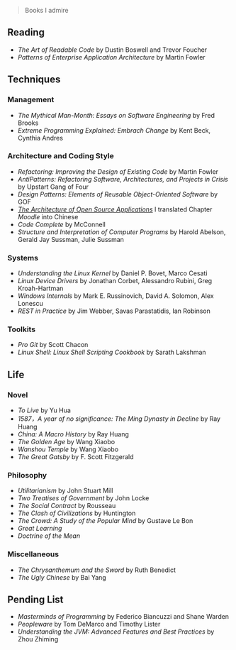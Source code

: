 > Books I admire

Reading
-------
* *The Art of Readable Code* by Dustin Boswell and Trevor Foucher  
* *Patterns of Enterprise Application Architecture* by Martin Fowler 

Techniques
----------

### Management
* *The Mythical Man-Month: Essays on Software Engineering* by Fred Brooks  
* *Extreme Programming Explained: Embrach Change* by Kent Beck, Cynthia Andres  

### Architecture and Coding Style
* *Refactoring: Improving the Design of Existing Code* by Martin Fowler  
* *AntiPatterns: Refactoring Software, Architectures, and Projects in Crisis* by Upstart Gang of Four  
* *Design Patterns: Elements of Reusable Object-Oriented Software* by GOF  
* [*The Architecture of Open Source Applications*](http://www.aosabook.org/) I translated Chapter *Moodle* into Chinese  
* *Code Complete* by McConnell  
* *Structure and Interpretation of Computer Programs* by Harold Abelson, Gerald Jay Sussman, Julie Sussman  

### Systems
* *Understanding the Linux Kernel* by Daniel P. Bovet, Marco Cesati  
* *Linux Device Drivers* by Jonathan Corbet, Alessandro Rubini, Greg Kroah-Hartman  
* *Windows Internals* by Mark E. Russinovich, David A. Solomon, Alex Lonescu  
* *REST in Practice* by Jim Webber, Savas Parastatidis, Ian Robinson

### Toolkits
* *Pro Git* by Scott Chacon  
* *Linux Shell: Linux Shell Scripting Cookbook* by Sarath Lakshman  

Life
----

### Novel
* *To Live* by Yu Hua  
* *1587，A year of no significance: The Ming Dynasty in Decline* by Ray Huang  
* *China: A Macro History* by Ray Huang
* *The Golden Age* by Wang Xiaobo  
* *Wanshou Temple* by Wang Xiaobo  
* *The Great Gatsby* by F. Scott Fitzgerald  

### Philosophy
* *Utilitarianism* by John Stuart Mill  
* *Two Treatises of Government* by John Locke  
* *The Social Contract* by Rousseau  
* *The Clash of Civilizations* by Huntington  
* *The Crowd: A Study of the Popular Mind* by Gustave Le Bon  
* *Great Learning*  
* *Doctrine of the Mean*  

### Miscellaneous
* *The Chrysanthemum and the Sword* by Ruth Benedict  
* *The Ugly Chinese* by Bai Yang  


Pending List
------------
* *Masterminds of Programming* by Federico Biancuzzi and Shane Warden  
* *Peopleware* by Tom DeMarco and Timothy Lister  
* *Understanding the JVM: Advanced Features and Best Practices* by Zhou Zhiming  
